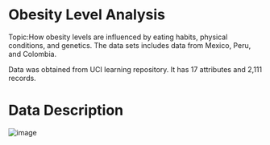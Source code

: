 # Obesity Level Analysis
Topic:How obesity levels are influenced by eating habits, physical conditions, and genetics. The data sets includes data from Mexico, Peru, and Colombia. 

Data was obtained from UCI learning repository. It has 17 attributes and 2,111 records.



# Data Description
![image](https://github.com/eparaschou/Obesity-Level-Analysis/assets/148002149/7252fc1d-40c6-4161-b74c-0c98cda1293c)



  
